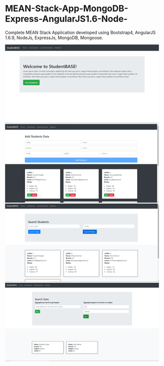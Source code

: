 # MEAN-Stack-App-MongoDB-Express-AngularJS1.6-Node-

Complete MEAN Stack Application developed using Bootstrap4, AngularJS 1.6.9, NodeJs, ExpressJs, MongoDB, Mongoose.

![ss1](ss_for_readme/11.png)
![ss1](ss_for_readme/22.png)
![ss1](ss_for_readme/33.png)
![ss1](ss_for_readme/44.png)

